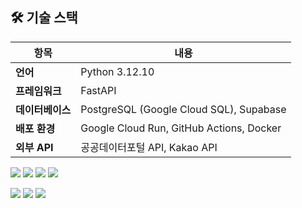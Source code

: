 ## 🛠️ 기술 스택

| 항목         | 내용                                                         |
|--------------|--------------------------------------------------------------|
| **언어**     | Python 3.12.10                                               |
| **프레임워크** | FastAPI                                                      |
| **데이터베이스** | PostgreSQL (Google Cloud SQL), Supabase                    |
| **배포 환경**   | Google Cloud Run, GitHub Actions, Docker                    |
| **외부 API**   | 공공데이터포털 API, Kakao API                                |

<p align="left">
  <img src="https://img.shields.io/badge/Python-3.12.10-3776AB?style=for-the-badge&logo=python&logoColor=white" />
  <img src="https://img.shields.io/badge/FastAPI-009688?style=for-the-badge&logo=fastapi&logoColor=white" />
  <img src="https://img.shields.io/badge/PostgreSQL-4169E1?style=for-the-badge&logo=postgresql&logoColor=white" />
  <img src="https://img.shields.io/badge/Supabase-3ECF8E?style=for-the-badge&logo=supabase&logoColor=white" />
</p>

<p align="left">
  <img src="https://img.shields.io/badge/Docker-2496ED?style=for-the-badge&logo=docker&logoColor=white" />
  <img src="https://img.shields.io/badge/GitHub_Actions-2088FF?style=for-the-badge&logo=githubactions&logoColor=white" />
  <img src="https://img.shields.io/badge/Google_Cloud-4285F4?style=for-the-badge&logo=googlecloud&logoColor=white" />
</p>
